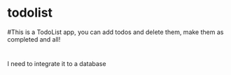 # todolist
#This is a TodoList app, you can add todos and delete them, make them as completed and all!
#
I need to integrate it to a database
